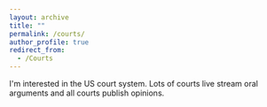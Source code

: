 ```yaml
---
layout: archive
title: ""
permalink: /courts/
author_profile: true
redirect_from:
  - /Courts
---
```


I'm interested in the US court system. Lots of courts live stream oral arguments and all courts publish opinions.
